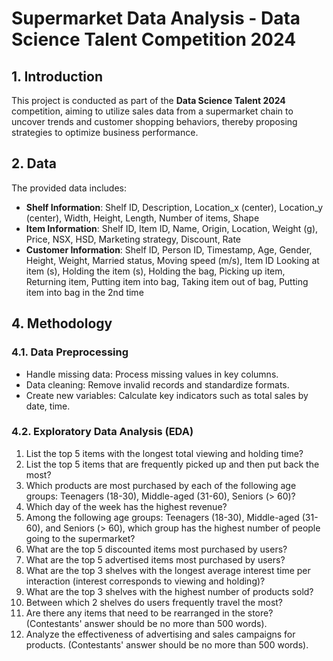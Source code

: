 # Supermarket Data Analysis - Data Science Talent Competition 2024

## 1. Introduction
This project is conducted as part of the **Data Science Talent 2024** competition, aiming to utilize sales data from a supermarket chain to uncover trends and customer shopping behaviors, thereby proposing strategies to optimize business performance.

## 2. Data
The provided data includes:
- **Shelf Information**: Shelf ID, Description, Location_x (center),	Location_y (center),	Width,	Height,	Length, Number of items, Shape
- **Item Information**: Shelf ID, Item ID,	Name,	Origin,	Location,	Weight (g),	Price,	NSX,	HSD,	Marketing strategy,	Discount,	Rate
- **Customer Information**: Shelf ID,	Person ID,	Timestamp,	Age,	Gender,	Height,	Weight,	Married status,	Moving speed (m/s),	Item ID	Looking at item (s),	Holding the item (s),	Holding the bag,	Picking up item,	Returning item,	Putting item into bag,	Taking item out of bag, Putting item into bag in the 2nd time

## 4. Methodology
### 4.1. Data Preprocessing
- Handle missing data: Process missing values in key columns.
- Data cleaning: Remove invalid records and standardize formats.
- Create new variables: Calculate key indicators such as total sales by date, time.

### 4.2. Exploratory Data Analysis (EDA)
1. List the top 5 items with the longest total viewing and holding time?
2. List the top 5 items that are frequently picked up and then put back the most?
3. Which products are most purchased by each of the following age groups: Teenagers (18-30), Middle-aged (31-60), Seniors (> 60)?
4. Which day of the week has the highest revenue?
5. Among the following age groups: Teenagers (18-30), Middle-aged (31-60), and Seniors (> 60), which group has the highest number of people going to the supermarket?
6. What are the top 5 discounted items most purchased by users?
7. What are the top 5 advertised items most purchased by users?
8. What are the top 3 shelves with the longest average interest time per interaction (interest corresponds to viewing and holding)?
9. What are the top 3 shelves with the highest number of products sold?
10. Between which 2 shelves do users frequently travel the most?
11. Are there any items that need to be rearranged in the store? (Contestants' answer should be no more than 500 words).
12. Analyze the effectiveness of advertising and sales campaigns for products. (Contestants' answer should be no more than 500 words).

